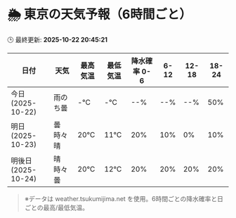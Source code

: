 # 🌦️ 東京の天気予報（6時間ごと）

🕒 最終更新: **2025-10-22 20:45:21**

| 日付 | 天気 | 最高気温 | 最低気温 | 降水確率 0-6 | 6-12 | 12-18 | 18-24 |
|------|------|----------|----------|------------|------|------|------|
| 今日 (2025-10-22) | 雨のち曇 | -℃ | -℃ | --% | --% | --% | 50% |
| 明日 (2025-10-23) | 曇時々晴 | 20℃ | 11℃ | 20% | 10% | 0% | 10% |
| 明後日 (2025-10-24) | 晴時々曇 | 20℃ | 12℃ | 20% | 20% | 20% | 20% |

> ※データは weather.tsukumijima.net を使用。6時間ごとの降水確率と日ごとの最高/最低気温。